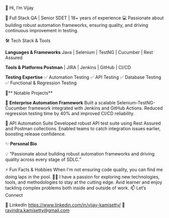 👋 Hi, I’m Vijay

🚀 Full Stack QA | Senior SDET | 18+ years of experience 
 💻 Passionate about building robust automation frameworks, ensuring quality, and driving continuous improvement in testing.

🛠️ Tech Stack & Tools

**Languages & Frameworks** Java | Selenium | TestNG | Cucumber | Rest Assured

**Tools & Platforms Postman** | JIRA | Jenkins | GitHub | CI/CD

**Testing Expertise** ✅ Automation Testing ✅ API Testing ✅ Database Testing ✅ Functional & Regression Testing

🌟** Notable Projects**

🔹 **Enterprise Automation Framework** Built a scalable Selenium-TestNG-Cucumber framework integrated with Jenkins and GitHub Actions. Reduced regression testing time by 40% and improved CI/CD reliability.

🔹 API Automation Suite Developed robust API test suite using Rest Assured and Postman collections. Enabled teams to catch integration issues earlier, boosting release confidence.

✨ **Personal Bio**

💡 “Passionate about building robust automation frameworks and driving quality across every stage of SDLC.”

⚡ Fun Facts & Hobbies
When I'm not ensuring code quality, you can find me doing laps in the pool. 🏊‍♂️
I have a passion for exploring new technologies, tools, and methodologies to stay at the cutting edge.
Avid learner and enjoy tackling complex problems both inside and outside of work.
📫 Let’s Connect

💼 LinkedIn https://www.linkedin.com/in/vijay-kamisetty/ 📧 ravindra.kamisetty@gmail.com
